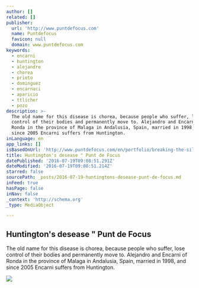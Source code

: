 ```yaml
---
author: []
related: []
publisher:
  url: 'http://www.puntdefocus.com'
  name: Puntdefocus
  favicon: null
  domain: www.puntdefocus.com
keywords:
  - encarni
  - huntington
  - alejandro
  - chorea
  - prieto
  - dominguez
  - encarnaci
  - aparicio
  - ttlicher
  - pozo
description: >-
  The old name for this disease is chorea, because people who suffer, lose
  control of their bodies and permanently move to. Alejandro and Encarni of
  Ronda in the province of Malaga in Andalusia, Spain, married in 1998, and
  since 2005 Encarni suffers from Huntington.
inLanguage: en
app_links: []
isBasedOnUrl: 'http://www.puntdefocus.com/en/portfolio/breaking-the-silence/'
title: Huntington's desease " Punt de Focus
datePublished: '2016-07-19T09:08:51.291Z'
dateModified: '2016-07-19T09:08:51.214Z'
starred: false
sourcePath: _posts/2016-07-19-huntingtons-desease-punt-de-focus.md
inFeed: true
hasPage: false
inNav: false
_context: 'http://schema.org'
_type: MediaObject

---
```

<article style=""><h1>Huntington's desease " Punt de Focus</h1><p>The old name for this disease is chorea, because people who suffer, lose control of their bodies and permanently move to. Alejandro and Encarni of Ronda in the province of Malaga in Andalusia, Spain, married in 1998, and since 2005 Encarni suffers from Huntington.</p><img src="http://www.puntdefocus.com/wp-content/plugins/simple-share-buttons-adder/buttons/simple/google.png" /></article>